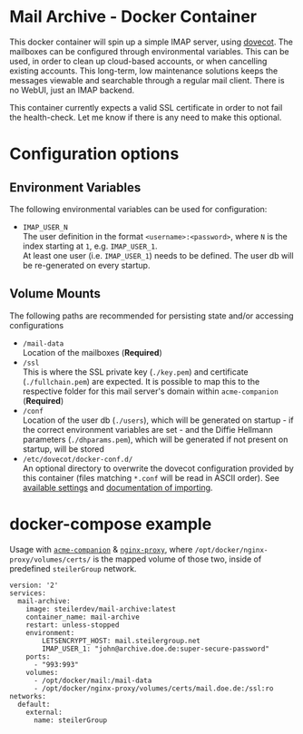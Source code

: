 # Mail Archive - Docker Container
This docker container will spin up a simple IMAP server, using [dovecot](https://www.dovecot.org). The mailboxes can be configured through environmental variables. This can be used, in order to clean up cloud-based accounts, or when cancelling existing accounts. This long-term, low maintenance solutions keeps the messages viewable and searchable through a regular mail client. There is no WebUI, just an IMAP backend.

This container currently expects a valid SSL certificate in order to not fail the health-check. Let me know if there is any need to make this optional.

# Configuration options
## Environment Variables
The following environmental variables can be used for configuration:

 - `IMAP_USER_N`  
    The user definition in the format `<username>:<password>`, where `N` is the index starting at `1`, e.g. `IMAP_USER_1`.  
    At least one user (i.e. `IMAP_USER_1`) needs to be defined. The user db will be re-generated on every startup.

## Volume Mounts
The following paths are recommended for persisting state and/or accessing configurations

 - `/mail-data`  
    Location of the mailboxes (**Required**)
 - `/ssl`  
    This is where the SSL private key (`./key.pem`) and certificate (`./fullchain.pem`) are expected. It is possible to map this to the respective folder for this mail server's domain within `acme-companion` (**Required**)
  - `/conf`  
    Location of the user db (`./users`), which will be generated on startup - if the correct environment variables are set - and the Diffie Hellmann parameters (`./dhparams.pem`), which will be generated if not present on startup, will be stored
  - `/etc/dovecot/docker-conf.d/`  
    An optional directory to overwrite the dovecot configuration provided by this container (files matching `*.conf` will be read in ASCII order). See [available settings](https://doc.dovecot.org/settings/#settings) and [documentation of importing](https://doc.dovecot.org/configuration_manual/config_file/). 

# docker-compose example
Usage with [`acme-companion`](https://github.com/nginx-proxy/acme-companion) & [`nginx-proxy`](https://github.com/nginx-proxy/nginx-proxy), where `/opt/docker/nginx-proxy/volumes/certs/` is the mapped volume of those two, inside of predefined `steilerGroup` network.

```
version: '2'
services:
  mail-archive:
    image: steilerdev/mail-archive:latest
    container_name: mail-archive
    restart: unless-stopped
    environment:
        LETSENCRYPT_HOST: mail.steilergroup.net
        IMAP_USER_1: "john@archive.doe.de:super-secure-password"
    ports:
      - "993:993"
    volumes:
      - /opt/docker/mail:/mail-data
      - /opt/docker/nginx-proxy/volumes/certs/mail.doe.de:/ssl:ro
networks:
  default:
    external:
      name: steilerGroup
```